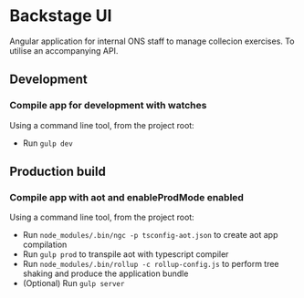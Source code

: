 # Backstage UI
Angular application for internal ONS staff to manage collecion exercises. To utilise an accompanying API.

## Development
### Compile app for development with watches
Using a command line tool, from the project root:
* Run `gulp dev`


## Production build
### Compile app with aot and enableProdMode enabled
Using a command line tool, from the project root:
* Run `node_modules/.bin/ngc -p tsconfig-aot.json` to create aot app compilation
* Run `gulp prod` to transpile aot with typescript compiler
* Run `node_modules/.bin/rollup -c rollup-config.js` to perform tree shaking and produce the application bundle
* (Optional) Run `gulp server`

